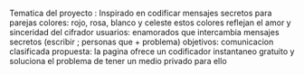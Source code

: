 Tematica del proyecto : Inspirado en codificar mensajes secretos para parejas
colores: rojo, rosa, blanco y celeste
estos colores reflejan el amor y sinceridad del cifrador
usuarios: enamorados que intercambia mensajes secretos
(escribir ; personas que + problema)
objetivos: comunicacion clasificada
propuesta: la pagina ofrece un codificador instantaneo gratuito y 
soluciona el problema de tener un medio privado para ello
